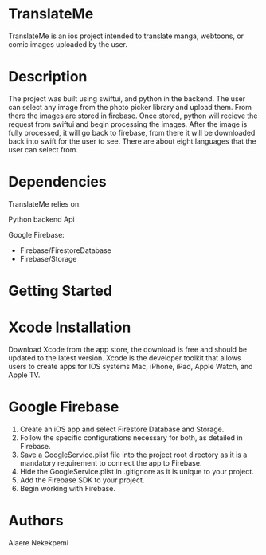 # TranslateMe

TranslateMe is an ios project intended to translate manga, webtoons, or comic images uploaded by the user. 

# Description

The project was built using swiftui, and python in the backend. The user can select any image from the photo picker library and upload them. From there the images are stored in firebase. Once stored, python will recieve the request from swiftui and begin processing the images. After the image is fully processed, it will go back to firebase, from there it will be downloaded back into swift for the user to see. There are about eight languages that the user can select from. 

# Dependencies 
TranslateMe relies on:

Python backend Api 

Google Firebase:
* Firebase/FirestoreDatabase
* Firebase/Storage

# Getting Started

# Xcode Installation

Download Xcode from the app store, the download is free and should be updated to the latest version. Xcode is the developer toolkit that allows users to create apps for IOS systems Mac, iPhone, iPad, Apple Watch, and Apple TV. 

# Google Firebase


1. Create an iOS app and select Firestore Database and Storage.
2. Follow the specific configurations necessary for both, as detailed in Firebase.
3. Save a GoogleService.plist file into the project root directory as it is a mandatory requirement to connect the app to Firebase.
4. Hide the GoogleService.plist in .gitignore as it is unique to your project.
5. Add the Firebase SDK to your project.
6. Begin working with Firebase.

# Authors 

Alaere Nekekpemi 


